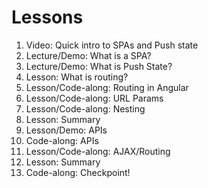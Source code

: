 # Lessons

1. Video: Quick intro to SPAs and Push state
1. Lecture/Demo: What is a SPA?
1. Lecture/Demo: What is Push State?
1. Lesson: What is routing?
1. Lesson/Code-along: Routing in Angular
1. Lesson/Code-along: URL Params
1. Lesson/Code-along: Nesting
1. Lesson: Summary
1. Lesson/Demo: APIs
1. Code-along: APIs
1. Lesson/Code-along: AJAX/Routing
1. Lesson: Summary
1. Code-along: Checkpoint!
